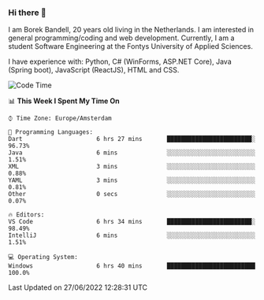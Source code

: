 ### Hi there 👋

I am Borek Bandell, 20 years old living in the Netherlands. I am interested in general programming/coding and web development. Currently, I am a student Software Engineering at the Fontys University of Applied Sciences.

I have experience with: Python, C# (WinForms, ASP.NET Core), Java (Spring boot), JavaScript (ReactJS), HTML and CSS.

<!--START_SECTION:waka-->
![Code Time](http://img.shields.io/badge/Code%20Time-193%20hrs%204%20mins-blue)

📊 **This Week I Spent My Time On** 

```text
⌚︎ Time Zone: Europe/Amsterdam

💬 Programming Languages: 
Dart                     6 hrs 27 mins       ████████████████████████░   96.73% 
Java                     6 mins              ░░░░░░░░░░░░░░░░░░░░░░░░░   1.51% 
XML                      3 mins              ░░░░░░░░░░░░░░░░░░░░░░░░░   0.88% 
YAML                     3 mins              ░░░░░░░░░░░░░░░░░░░░░░░░░   0.81% 
Other                    0 secs              ░░░░░░░░░░░░░░░░░░░░░░░░░   0.07%

🔥 Editors: 
VS Code                  6 hrs 34 mins       ████████████████████████░   98.49% 
IntelliJ                 6 mins              ░░░░░░░░░░░░░░░░░░░░░░░░░   1.51%

💻 Operating System: 
Windows                  6 hrs 40 mins       █████████████████████████   100.0%

```


 Last Updated on 27/06/2022 12:28:31 UTC
<!--END_SECTION:waka-->

<!--**tcBorek2002/tcBorek2002** is a ✨ _special_ ✨ repository because its `README.md` (this file) appears on your GitHub profile.

Here are some ideas to get you started:

- 🔭 I’m currently working on ...
- 🌱 I’m currently learning ...
- 👯 I’m looking to collaborate on ...
- 🤔 I’m looking for help with ...
- 💬 Ask me about ...
- 📫 How to reach me: ...
- 😄 Pronouns: ...
- ⚡ Fun fact: ...
-->
